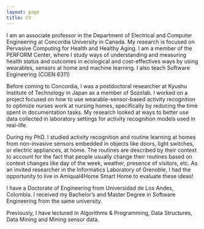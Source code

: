 ```yaml
---
layout: page
title: CV
---
```


<p>I am an associate professor in the Department of Electrical and Computer Engineering at Concordia University in Canada. My research is focused on Pervasive Computing for Health and Healthy Aging. I am a member of the PERFORM Center, where I study ways of understanding and measuring health status and outcomes in ecological and cost-effectives ways by using wearables, sensors at home and machine learning. I also teach Software Engineering (COEN 6311)</p>

<p>Before coming to Concordia, I was a postdoctoral researcher at Kyushu Institute of Technology in Japan as a member of Sozolab. I worked on a project focused on how to use wearable-sensor-based activity recognition to optimize nurses work at nursing homes, specifically by reducing the time spent in documentation tasks. My research looked at ways to better use data collected in laboratory settings for activity recognition models used in real-life.</p>

<p>During my PhD. I studied activity recognition and routine learning at homes from non-invasive sensors embedded in objects like doors, light switches, or electric appliances, at home. The routines are described by their context to account for the fact that people usually change their routines based on context changes like day of the week, weather, presence of visitors, etc. As an invited researcher in the Informatics Laboratory of Grenoble, I had the opportunity to live in Amiqual4Home Smart Home to evaluate these ideas!</p>

<p>I have a Doctorate of Engineering from Universidad de Los Andes, Colombia. I received my Bachelor’s and Master Degree in Software Engineering from the same university.</p>

<p>Previously, I have lectured in Algorithms & Programming, Data Structures, Data Mining and Mining sensor data.</p>
